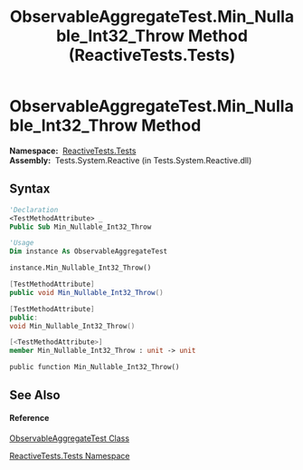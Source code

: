 ﻿---
title: ObservableAggregateTest.Min_Nullable_Int32_Throw Method  (ReactiveTests.Tests)
TOCTitle: Min_Nullable_Int32_Throw Method
ms:assetid: M:ReactiveTests.Tests.ObservableAggregateTest.Min_Nullable_Int32_Throw
ms:mtpsurl: https://msdn.microsoft.com/en-us/library/reactivetests.tests.observableaggregatetest.min_nullable_int32_throw(v=VS.103)
ms:contentKeyID: 36620190
ms.date: 06/28/2011
mtps_version: v=VS.103
f1_keywords:
- ReactiveTests.Tests.ObservableAggregateTest.Min_Nullable_Int32_Throw
dev_langs:
- CSharp
- JScript
- VB
- FSharp
- c++
---

# ObservableAggregateTest.Min\_Nullable\_Int32\_Throw Method

**Namespace:**  [ReactiveTests.Tests](hh289046\(v=vs.103\).md)  
**Assembly:**  Tests.System.Reactive (in Tests.System.Reactive.dll)

## Syntax

``` vb
'Declaration
<TestMethodAttribute> _
Public Sub Min_Nullable_Int32_Throw
```

``` vb
'Usage
Dim instance As ObservableAggregateTest

instance.Min_Nullable_Int32_Throw()
```

``` csharp
[TestMethodAttribute]
public void Min_Nullable_Int32_Throw()
```

``` c++
[TestMethodAttribute]
public:
void Min_Nullable_Int32_Throw()
```

``` fsharp
[<TestMethodAttribute>]
member Min_Nullable_Int32_Throw : unit -> unit 
```

``` jscript
public function Min_Nullable_Int32_Throw()
```

## See Also

#### Reference

[ObservableAggregateTest Class](hh314823\(v=vs.103\).md)

[ReactiveTests.Tests Namespace](hh289046\(v=vs.103\).md)

